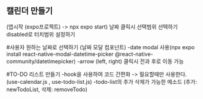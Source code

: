 ## 캘린더 만들기 

(앱시작 (expo프로젝트) -> npx expo start)
날짜 클릭시 선택범위 선택하기 
disabled로 터치범위 설정하기 


#사용자 원하는 날짜로 선택하기 (날짜 모달 컴포넌트)
-date modal 사용(npx expo install react-native-modal-datetime-picker @react-native-community/datetimepicker)
-arrow (left, right) 클릭시 전과 후로 이동 가능 


#TO-DO 리스트 만들기 
-hook을 사용하여 코드 간편화 -> 필요할때만 사용한다.(use-calendar.js , use-todo-list.js)
-todo-list의 추가 삭제가 가능한 메소드 (추가: newTodoList, 삭제: removeTodo)


